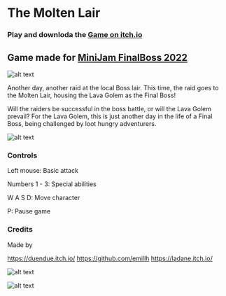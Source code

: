 # The Molten Lair

### Play and downloda the [Game on itch.io](https://ladane.itch.io/the-molten-lair)

## Game made for [MiniJam FinalBoss 2022](https://itch.io/jam/mini-jam-113-final-boss)

![alt text](https://img.itch.zone/aW1nLzk4NTI2MzkucG5n/original/9SWQMf.png)

Another day, another raid at the local Boss lair. This time, the raid goes to the Molten Lair, housing the Lava Golem as the Final Boss!

Will the raiders be successful in the boss battle, or will the Lava Golem prevail? For the Lava Golem, this is just another day in the life of a Final Boss, being challenged by loot hungry adventurers.

![alt text](https://img.itch.zone/aW1nLzk4NTIzMDAucG5n/original/i8EfFb.png)

### Controls

Left mouse: Basic attack

Numbers 1 - 3: Special abilities

W A S D: Move character

P: Pause game

### Credits

Made by

https://duendue.itch.io/
https://github.com/emillh
https://ladane.itch.io/

![alt text](https://img.itch.zone/aW1nLzk4NTIzMDQucG5n/original/NvEqTt.png)

![alt text](https://img.itch.zone/aW1hZ2UvMTY3MzE5MS85ODUyNjc3LnBuZw==/original/Qrtrxp.png)

